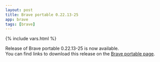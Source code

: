 ```yaml
---
layout: post
title: Brave portable 0.22.13-25
app: brave
tags: [brave]
---
```

{% include vars.html %}

Release of Brave portable 0.22.13-25 is now available.<br />
You can find links to download this release on the [Brave portable page](/app/brave-portable).